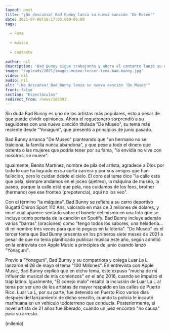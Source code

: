 ```yaml
---
layout: post
title: "¡No descansa! Bad Bunny lanza su nueva canción 'De Museo'"
date: 2021-07-06T16:17:00.000-06:00
tags:
  
  - Fama
  
  - musica
  
  - cantante
  
author: nil
description: "Bad Bunny sigue trabajando y ahora el cantante lanzó su nueva canción De Museo con la que sorprendió a sus seguidores. "
image: "/uploads/2021/images-museo-tercer-tema-bad-bunny.jpg"
video: nil
audio: nil
alt: "¡No descansa! Bad Bunny lanza su nueva canción 'De Museo'"
front: false
section: "Espectáculos"
redirect_from: /news/185392
---
```


Sin duda Bad Bunny es uno de los artistas más populares, esto a pesar de que puede dividir opiniones. Ahora el reguetonero sorprendió a su seguidores con una nueva canción titulada "De Museo", su tema más reciente desde "Yonaguni", que presentó a principios de junio pasado.   

Bad Bunny arranca "De Museo" planteando que "un hermano no se traiciona, la familia nunca abandona", y que pese a todo el dinero que ostenta o las mujeres que podría tener por su fama, "la envidia no vive con nosotros, se muere". 

Igualmente, Benito Martínez, nombre de pila del artista, agradece a Dios por todo lo que ha logrado en su corta carrera y por sus amigos que han fallecido, pero lo cuidan desde el cielo. El coro del tema dice "la calle está que pela, siempre andamos en el joceo (ajetreo), la máquina de museo, la paseo, porque la calle está que pela, nos cuidamos de los feos, brother (hermano) oye ese fronteo (prepotencia), aquí no los veo". 

Con el término "la máquina", Bad Bunny se refiere a su carro deportivo Bugatti Chiron Sport 110 Ans, valorado en más de 3 millones de dólares, y en el cual aparece sentado sobre el bonete del mismo en una foto que se incluye como portada de la canción en Spotify. Bad Bunny incluye además varias "barras" (oraciones) como "tengo todos los sabores, una heladería... di mi nombre tres veces para que te pegues en la lotería". "De Museo" es el tercer tema que Bad Bunny presenta en los primeros siete meses de 2021 a pesar de que no tenía planificado publicar música este año, según admitió en la entrevista con Apple Music a principios de junio cuando lanzó "Yonaguni". 

Previo a "Yonaguni", Bad Bunny y su compatriota y colega Luar La L lanzaron el 28 de mayo el tema "100 Millones". En entrevista con Apple Music, Bad Bunny explicó que en dicho tema, éste expuso "mucha de mi influencia musical de mis comienzos" en el año 2016, cuando se impulsó el trap latino. Igualmente, "El conejo malo" resaltó la inclusión de Luar La L al tema por ser uno de los artistas de mayor respaldo en las calles de Puerto Rico. 
Luar La L, por su parte, fue detenido en Puerto Rico varios días después del lanzamiento de dicho sencillo, cuando la policía le incautó marihuana en un vehículo todoterreno que conducía. Posteriormente, el novel artista de 21 años fue liberado, cuando un juez encontró "no causa" para su arresto. 

(milenio)

